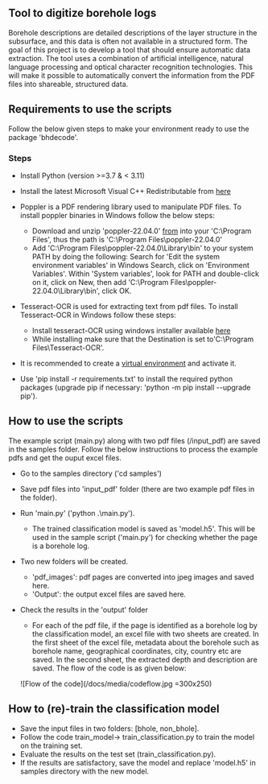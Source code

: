 ## Tool to digitize borehole logs 

Borehole descriptions are detailed descriptions of the layer structure in the subsurface, and this data is often not available in a structured form. The goal of this project is to develop a tool that should ensure automatic data extraction. The tool uses a combination of artificial intelligence, natural language processing and optical character recognition technologies. This will make it possible to automatically convert the information from the PDF files into shareable, structured data. 

## Requirements to use the scripts

Follow the below given steps to make your environment ready to use the package 'bhdecode'.

### Steps

- Install Python (version >=3.7 & < 3.11)

- Install the latest Microsoft Visual C++ Redistributable from [here](https://learn.microsoft.com/en-US/cpp/windows/latest-supported-vc-redist?view=msvc-170)

- Poppler is a PDF rendering library used to manipulate PDF files. To install poppler binaries in Windows follow the below steps:

    - Download and unzip 'poppler-22.04.0' [from](https://github.com/oschwartz10612/poppler-windows/releases/download/v22.04.0-0/Release-22.04.0-0.zip) into your 'C:\Program Files\', thus the path is 'C:\Program Files\poppler-22.04.0'
    - Add 'C:\Program Files\poppler-22.04.0\Library\bin' to your system PATH by doing the following: Search for 'Edit the system environment variables' in Windows Search, click on 'Environment Variables'.  Within 'System variables', look for PATH and double-click on it, click on New, then add 'C:\Program Files\poppler-22.04.0\Library\bin', click OK.

- Tesseract-OCR is used for extracting text from pdf files. To install Tesseract-OCR in Windows follow these steps:

    - Install tesseract-OCR using windows installer available [here](https://github.com/UB-Mannheim/tesseract/wiki) 
    - While installing make sure that the Destination is set to'C:\Program Files\Tesseract-OCR'.

- It is recommended to create a [virtual environment](https://docs.python.org/3/tutorial/venv.html) and activate it.

- Use 'pip install -r requirements.txt' to install the required python packages (upgrade pip if necessary: 'python -m pip install --upgrade pip').


## How to use the scripts

The example script (main.py) along with two pdf files (/input_pdf) are saved in the samples folder. Follow the below instructions to process the example pdfs and get the ouput excel files.

- Go to the samples directory ('cd samples')

- Save pdf files into 'input_pdf' folder (there are two example pdf files in the folder).

- Run 'main.py' ('python .\main.py'). 
    - The trained classification model is saved as 'model.h5'. This will be used in the sample script ('main.py') for checking whether the page is a borehole log.

- Two new folders will be created. 
    - 'pdf_images': pdf pages are converted into jpeg images and saved here.
    - 'Output': the output excel files are saved here.

- Check the results in the 'output' folder
    - For each of the pdf file, if the page is identified as a borehole log by the classification model, an excel file with two sheets are created. In the first sheet of the excel file, metadata about the borehole such as borehole name, geographical coordinates, city, country etc are saved. In the second sheet, the extracted depth and description are saved.
    The flow of the code is as given below: 
    
    ![Flow of the code](/docs/media/codeflow.jpg =300x250)

## How to (re)-train the classification model

- Save the input files in two folders: [bhole, non_bhole]. 
- Follow the code train_model-> train_classification.py to train the model on the training set.
- Evaluate the results on the test set (train_classification.py). 
- If the results are satisfactory, save the model and replace 'model.h5' in samples directory with the new model.
